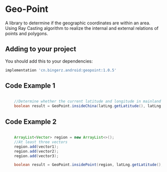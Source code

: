 # Geo-Point

A library to determine if the geographic coordinates are within an area.
Using Ray Casting algorithm to realize the internal and external relations of points and polygons.

## Adding to your project
You should add this to your dependencies:

```groovy
implementation 'cn.bingerz.android:geopoint:1.0.5'
```

## Code Example 1

```java

    //Determine whether the current latitude and longitude in mainland China
    boolean result = GeoPoint.insideChina(latLng.getLatitude(), latLng.getLongitude());

```

## Code Example 2
```java

    ArrayList<Vector> region = new ArrayList<>();
    //At least three vectors
    region.add(vector1);
    region.add(vector2);
    region.add(vector3);

    boolean result = GeoPoint.insidePoint(region, latLng.getLatitude(), latLng.getLongitude());

```